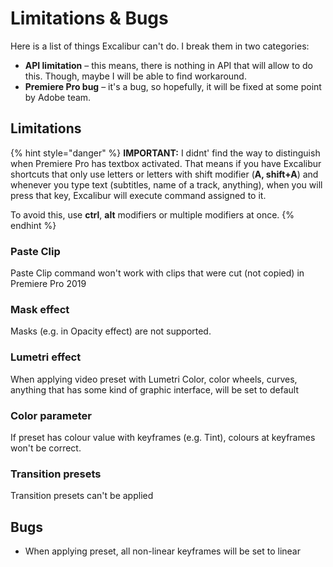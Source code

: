 # Limitations & Bugs

Here is a list of things Excalibur can't do. I break them in two categories:

* **API limitation** – this means, there is nothing in API that will allow to do this. Though, maybe I will be able to find workaround.
* **Premiere Pro bug** – it's a bug, so hopefully, it will be fixed at some point by Adobe team.

## Limitations

{% hint style="danger" %}
**IMPORTANT:** I didnt' find the way to distinguish when Premiere Pro has textbox activated. That means if you have Excalibur shortcuts that only use letters or letters with shift modifier \(**A, shift+A**\) and whenever you type text \(subtitles, name of a track, anything\), when you will press that key, Excalibur will execute command assigned to it.

To avoid this, use **ctrl**, **alt** modifiers or multiple modifiers at once.
{% endhint %}

### Paste Clip

Paste Clip command won't work with clips that were cut \(not copied\) in Premiere Pro 2019

### Mask effect

Masks \(e.g. in Opacity effect\) are not supported.

### Lumetri effect

When applying video preset with Lumetri Color, color wheels, curves,  anything that has some kind of graphic interface, will be set to default

### Color parameter

If preset has colour value with keyframes \(e.g. Tint\), colours at keyframes won't be correct.

### Transition presets

Transition presets can't be applied

## Bugs

* When applying preset, all non-linear keyframes will be set to linear

